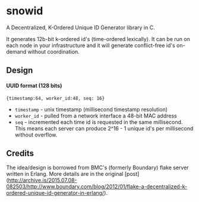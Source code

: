 # snowid

A Decentralized, K-Ordered Unique ID Generator library in C.

It generates 12b-bit k-ordered id's (time-ordered lexically). It can be run on each node in your
infrastructure and it will generate conflict-free id's on-demand without coordination.

## Design

#### UUID format (128 bits)

```
{timestamp:64, worker_id:48, seq: 16}
```

* `timestamp` - unix timestamp (millisecond timestamp resolution)
* `worker_id` - pulled from a network interface a 48-bit MAC address
* `seq` - incremented each time id is requested in the same millisecond. This means each server can produce 2^16 - 1 unique id's per millisecond without overflow.

## Credits

The idea/design is borrowed from BMC's (formerly Boundary) flake server written in Erlang.
More details are in the original [post] (http://archive.is/2015.07.08-082503/http://www.boundary.com/blog/2012/01/flake-a-decentralized-k-ordered-unique-id-generator-in-erlang/).